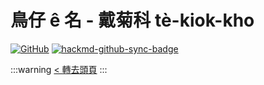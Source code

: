 # 鳥仔 ê 名 - 戴菊科 tè-kiok-kho

[![GitHub](https://img.shields.io/badge/GitHub-black?logo=github)](https://github.com/siansiansu/tsiau-a-e-mia)
[![hackmd-github-sync-badge](https://hackmd.io/76GUiLJqQvWf10uHC1xTEw/badge)](https://hackmd.io/76GUiLJqQvWf10uHC1xTEw)

:::warning
[< 轉去頭頁](https://hackmd.io/@siansiansu/Hy4VzNvha)
:::
